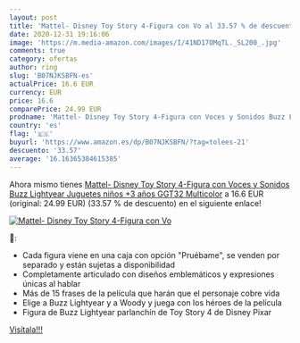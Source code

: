 ```yaml
---
layout: post
title: 'Mattel- Disney Toy Story 4-Figura con Vo al 33.57 % de descuento'
date: 2020-12-31 19:16:06
image: 'https://m.media-amazon.com/images/I/41ND17OMqTL._SL200_.jpg'
comments: true
category: ofertas
author: ring
slug: 'B07NJKSBFN-es'
actualPrice: 16.6 EUR
currency: EUR
price: 16.6
comparePrice: 24.99 EUR
prodname: 'Mattel- Disney Toy Story 4-Figura con Voces y Sonidos Buzz Lightyear  Juguetes niños +3 años GGT32  Multicolor'
country: 'es'
flag: '🇪🇸'
buyurl: 'https://www.amazon.es/dp/B07NJKSBFN/?tag=tolees-21'
descuento: '33.57'
average: '16.16365384615385'
---
```


Ahora mismo tienes [Mattel- Disney Toy Story 4-Figura con Voces y Sonidos Buzz Lightyear  Juguetes niños +3 años GGT32  Multicolor](https://www.amazon.es/dp/B07NJKSBFN/?tag=tolees-21) a 16.6 EUR (original: 24.99 EUR) (33.57 %  de descuento) en el siguiente enlace!

[![Mattel- Disney Toy Story 4-Figura con Vo](https://m.media-amazon.com/images/I/41ND17OMqTL._SL200_.jpg)](https://www.amazon.es/dp/B07NJKSBFN/?tag=tolees-21)

🔎:

- Cada figura viene en una caja con opción "Pruébame", se venden por separado y están sujetas a disponibilidad
- Completamente articulado con diseños emblemáticos y expresiones únicas al hablar
- Más de 15 frases de la película que harán que el personaje cobre vida
- Elige a Buzz Lightyear y a Woody y juega con los héroes de la película
- Figura de Buzz Lightyear parlanchín de Toy Story 4 de Disney Pixar

[Visítala!!!](https://www.amazon.es/dp/B07NJKSBFN/?tag=tolees-21)
